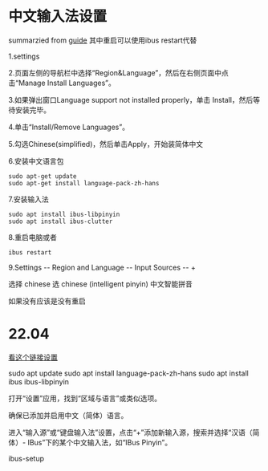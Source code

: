 # 中文输入法设置
summarzied from [guide](https://blog.csdn.net/qq_29750461/article/details/128347231)
其中重启可以使用ibus restart代替

1.settings

2.页面左侧的导航栏中选择“Region&Language”，然后在右侧页面中点击“Manage Install Languages”。

3.如果弹出窗口Language support not installed properly，单击 Install，然后等待安装完毕。

4.单击“Install/Remove Languages”。

5.勾选Chinese(simplified)，然后单击Apply，开始装简体中文

6.安装中文语言包

```
sudo apt-get update 
sudo apt-get install language-pack-zh-hans
```

7.安装输入法
```
sudo apt install ibus-libpinyin
sudo apt install ibus-clutter
```

8.重启电脑或者
```
ibus restart
```

9.Settings -- Region and Language -- Input Sources  --  +

选择 chinese 选 chinese (intelligent pinyin) 中文智能拼音

如果没有应该是没有重启


# 22.04
[看这个链接设置](https://blog.csdn.net/liutuoqi123/article/details/140596599)

sudo apt update
sudo apt install language-pack-zh-hans
sudo apt install ibus ibus-libpinyin



打开“设置”应用，找到“区域与语言”或类似选项。

确保已添加并启用中文（简体）语言。

进入“输入源”或“键盘输入法”设置，点击“+”添加新输入源，搜索并选择“汉语（简体）- IBus”下的某个中文输入法，如“IBus Pinyin”。


ibus-setup
